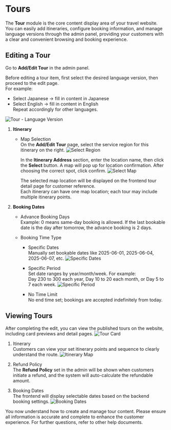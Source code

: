 # Tours

The **Tour** module is the core content display area of your travel website. You can easily add itineraries, configure booking information, and manage language versions through the admin panel, providing your customers with a clear and convenient browsing and booking experience.

## Editing a Tour

Go to **Add/Edit Tour** in the admin panel.

Before editing a tour item, first select the desired language version, then proceed to the edit page.  
For example:  
- Select Japanese → fill in content in Japanese  
- Select English → fill in content in English  
Repeat accordingly for other languages.

![Tour - Language Version](images/Tour-Language.jpg)

1. **Itinerary**
   - Map Selection  
     On the **Add/Edit Tour** page, select the service region for this itinerary on the right.
     ![Select Region](images/Change-Region.jpg)

     In the **Itinerary Address** section, enter the location name, then click the **Select** button. A map will pop up for location confirmation. After choosing the correct spot, click confirm.
     ![Select Map](images/Change-Map.jpg)

     The selected map location will be displayed on the frontend tour detail page for customer reference.  
     Each itinerary can have one map location; each tour may include multiple itinerary points.

2. **Booking Dates**
   - Advance Booking Days  
     Example: 0 means same-day booking is allowed. If the last bookable date is the day after tomorrow, the advance booking is 2 days.

   - Booking Time Type
     - Specific Dates  
       Manually set bookable dates like 2025-06-01, 2025-06-04, 2025-06-07, etc.
       ![Specific Dates](images/Booking-Time-Date.jpg)

     - Specific Period  
       Set date ranges by year/month/week. For example:  
       Day 230 to 300 each year, Day 10 to 20 each month, or Day 5 to 7 each week.
       ![Specific Period](images/Booking-Time-Period.jpg)

     - No Time Limit  
       No end time set; bookings are accepted indefinitely from today.

## Viewing Tours

After completing the edit, you can view the published tours on the website, including card previews and detail pages.
![Tour Card](images/Tour-Card.jpg)

1. Itinerary  
   Customers can view your set itinerary points and sequence to clearly understand the route.
   ![Itinerary Map](images/Itineraries-Map.jpg)

2. Refund Policy  
   The **Refund Policy** set in the admin will be shown when customers initiate a refund, and the system will auto-calculate the refundable amount.

3. Booking Dates  
   The frontend will display selectable dates based on the backend booking settings.
   ![Booking Dates](images/Booking-Time.jpg)

You now understand how to create and manage tour content. Please ensure all information is accurate and complete to enhance the customer experience. For further questions, refer to other help documents.
